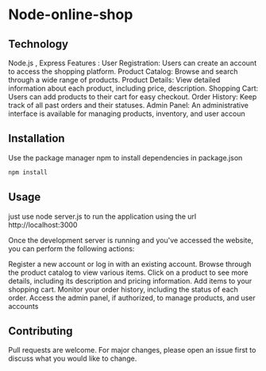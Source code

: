 # Node-online-shop
## Technology 
Node.js , Express 
Features :
User Registration: Users can create an account to access the shopping platform.
Product Catalog: Browse and search through a wide range of products.
Product Details: View detailed information about each product, including price, description.
Shopping Cart: Users can add products to their cart for easy checkout.
Order History: Keep track of all past orders and their statuses.
Admin Panel: An administrative interface is available for managing products, inventory, and user accoun
## Installation

Use the package manager npm to install dependencies in package.json

```bash
npm install
```

## Usage

just use node server.js to run the application using the url http://localhost:3000

Once the development server is running and you've accessed the website, you can perform the following actions:

Register a new account or log in with an existing account.
Browse through the product catalog to view various items.
Click on a product to see more details, including its description and pricing information.
Add items to your shopping cart.
Monitor your order history, including the status of each order.
Access the admin panel, if authorized, to manage products, and user accounts
## Contributing
Pull requests are welcome. For major changes, please open an issue first to discuss what you would like to change.
